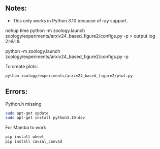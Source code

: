 ## Notes:
* This only works in Python 3.10 because of ray support.

nohup time python -m zoology.launch zoology/experiments/arxiv24_based_figure2/configs.py -p > output.log 2>&1 &

python -m zoology.launch zoology/experiments/arxiv24_based_figure2/configs.py -p

To create plots:
```bash
python zoology/experiments/arxiv24_based_figure2/plot.py
```

## Errors:

Python.h missing

```bash
sudo apt-get update
sudo apt-get install python3.10-dev
```

For Mamba to work

```bash
pip install wheel
pip install causal_conv1d
```

